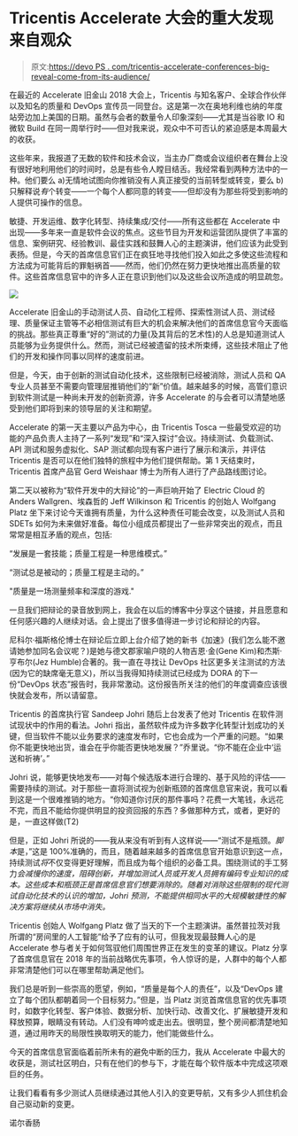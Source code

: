 # Tricentis Accelerate 大会的重大发现来自观众

> 原文:[https://devo PS . com/tricentis-accelerate-conferences-big-reveal-come-from-its-audience/](https://devops.com/tricentis-accelerate-conferences-big-reveal-came-from-its-audience/)

在最近的 Accelerate 旧金山 2018 大会上，Tricentis 与知名客户、全球合作伙伴以及知名的质量和 DevOps 宣传员一同登台。这是第一次在奥地利维也纳的年度站旁边加上美国的日期。虽然与会者的数量令人印象深刻——尤其是当谷歌 IO 和微软 Build 在同一周举行时——但对我来说，观众中不可否认的紧迫感是本周最大的收获。

这些年来，我报道了无数的软件和技术会议，当主办厂商或会议组织者在舞台上没有很好地利用他们的时间时，总是有些令人瞠目结舌。我经常看到两种方法中的一种。他们要么 a)无情地试图向你推销没有人真正接受的当前转型或转变，要么 b)只解释说*有*个转变——一个每个人都同意的转变——但却没有为那些将受到影响的人提供可操作的信息。

敏捷、开发运维、数字化转型、持续集成/交付——所有这些都在 Accelerate 中出现——多年来一直是软件会议的焦点。这些节目为开发和运营团队提供了丰富的信息、案例研究、经验教训、最佳实践和鼓舞人心的主题演讲，他们应该为此受到表扬。但是，今天的首席信息官们正在疯狂地寻找他们投入如此之多使这些流程和方法成为可能背后的罪魁祸首——然而，他们仍然在努力更快地推出高质量的软件。这些首席信息官中的许多人正在意识到他们以及这些会议所造成的明显疏忽。

![](../Images/e8f0c51ad581bfc729c77578cd523123.png)

Accelerate 旧金山的手动测试人员、自动化工程师、探索性测试人员、测试经理、质量保证主管等不必相信测试有巨大的机会来解决他们的首席信息官今天面临的挑战。那些真正尊重“好的”测试的力量(及其背后的艺术性)的人总是知道测试人员能够为业务提供什么。然而，测试已经被遗留的技术所束缚，这些技术阻止了他们的开发和操作同事以同样的速度前进。

但是，今天，由于创新的测试自动化技术，这些限制已经被消除，测试人员和 QA 专业人员甚至不需要向管理层推销他们的“新”价值。越来越多的时候，高管们意识到软件测试是一种尚未开发的创新资源，许多 Accelerate 的与会者可以清楚地感受到他们即将到来的领导层的关注和期望。

Accelerate 的第一天主要以产品为中心，由 Tricentis Tosca 一些最受欢迎的功能的产品负责人主持了一系列“发现”和“深入探讨”会议。持续测试、负载测试、API 测试和服务虚拟化、SAP 测试都向现有客户进行了展示和演示，并评估 Tricentis 是否可以在他们独特的旅程中为他们提供帮助。第 1 天结束时，Tricentis 首席产品官 Gerd Weishaar 博士为所有人进行了产品路线图讨论。

第二天以被称为“软件开发中的大辩论”的一声巨响开始了 Electric Cloud 的 Anders Wallgren、埃森哲的 Jeff Wilkinson 和 Tricentis 的创始人 Wolfgang Platz 坐下来讨论今天谁拥有质量，为什么这种责任可能会改变，以及测试人员和 SDETs 如何为未来做好准备。每位小组成员都提出了一些非常突出的观点，而且常常是相互矛盾的观点，包括:

“发展是一套技能；质量工程是一种思维模式。”

“测试总是被动的；质量工程是主动的。”

"质量是一场测量频率和深度的游戏."

一旦我们把辩论的录音放到网上，我会在以后的博客中分享这个链接，并且愿意和任何感兴趣的人继续对话。会上提出了很多值得进一步讨论和辩论的内容。

尼科尔·福斯格伦博士在辩论后立即上台介绍了她的新书《加速》(我们怎么能不邀请她参加同名会议呢？)是她与德文郡家喻户晓的人物吉恩·金(Gene Kim)和杰斯·亨布尔(Jez Humble)合著的。我一直在寻找让 DevOps 社区更多关注测试的方法(因为它的缺席毫无意义)，所以当我得知持续测试已经成为 DORA 的下一份“DevOps 状态”报告时，我非常激动。这份报告所关注的他们的年度调查应该很快就会发布，所以请留意。

Tricentis 的首席执行官 Sandeep Johri 随后上台发表了他对 Tricentis 在软件测试现状中的作用的看法。Johri 指出，虽然软件成为许多数字化转型计划成功的关键，但当软件不能以业务要求的速度发布时，它也会成为一个严重的问题。“如果你不能更快地出货，谁会在乎你能否更快地发展？”乔里说。“你不能在企业中‘运送和祈祷’。”

Johri 说，能够更快地发布——对每个候选版本进行合理的、基于风险的评估——需要持续的测试。对于那些一直将测试视为创新瓶颈的首席信息官来说，我可以看到这是一个很难推销的地方。“你知道你讨厌的那件事吗？花费一大笔钱，永远花不完，而且不能给你提供明显的投资回报的东西？多做那种方式，或者，更好的是，一直这样做(T2)

但是，正如 Johri 所说的——我从来没有听到有人这样说——“测试不是瓶颈。*脚本*是，”这是 100%准确的，而且，随着越来越多的首席信息官开始意识到这一点，持续测试*将*不仅变得更好理解，而且成为每个组织的必备工具。围绕测试的手工努力*会减慢你的速度，阻碍创新，并增加测试人员或开发人员拥有编码专业知识的成本。这些成本和瓶颈正是首席信息官们想要消除的。随着对消除这些限制的现代测试自动化技术的认识的增加，Johri 预测，不能提供相同水平的大规模敏捷性的解决方案将继续从市场中消失。*

Tricentis 创始人 Wolfgang Platz 做了当天的下一个主题演讲。虽然普拉茨对我所谓的“房间里的人工智能”给予了应有的认可，但我发现最鼓舞人心的是 Accelerate 参与者关于如何驾驭他们周围世界正在发生的变革的建议。Platz 分享了首席信息官在 2018 年的当前战略优先事项，令人惊讶的是，人群中的每个人都非常清楚他们可以在哪里帮助满足他们。

我们总是听到一些崇高的愿望，例如，“质量是每个人的责任”，以及“DevOps 建立了每个团队都朝着同一个目标努力。”但是，当 Platz 浏览首席信息官的优先事项时，如数字化转型、客户体验、数据分析、加快行动、改善文化、扩展敏捷开发和释放预算，眼睛没有转动。人们没有呻吟或走出去。很明显，整个房间都清楚地知道，通过用昨天的局限性换取明天的能力，他们能做些什么。

今天的首席信息官面临着前所未有的避免中断的压力，我从 Accelerate 中最大的收获是，测试社区明白，只有在他们的参与下，才能在每个软件版本中完成这项艰巨的任务。

让我们看看有多少测试人员继续通过其他人引入的变更导航，又有多少人抓住机会自己驱动新的变更。

诺尔香肠